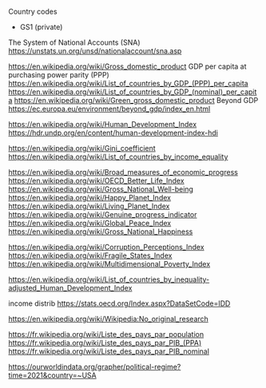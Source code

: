 

Country codes

* GS1 (private)



The System of National Accounts (SNA)
https://unstats.un.org/unsd/nationalaccount/sna.asp

https://en.wikipedia.org/wiki/Gross_domestic_product
GDP per capita at purchasing power parity (PPP)
https://en.wikipedia.org/wiki/List_of_countries_by_GDP_(PPP)_per_capita
https://en.wikipedia.org/wiki/List_of_countries_by_GDP_(nominal)_per_capita
https://en.wikipedia.org/wiki/Green_gross_domestic_product
Beyond GDP https://ec.europa.eu/environment/beyond_gdp/index_en.html

https://en.wikipedia.org/wiki/Human_Development_Index
https://hdr.undp.org/en/content/human-development-index-hdi

https://en.wikipedia.org/wiki/Gini_coefficient
https://en.wikipedia.org/wiki/List_of_countries_by_income_equality

https://en.wikipedia.org/wiki/Broad_measures_of_economic_progress
https://en.wikipedia.org/wiki/OECD_Better_Life_Index
https://en.wikipedia.org/wiki/Gross_National_Well-being
https://en.wikipedia.org/wiki/Happy_Planet_Index
https://en.wikipedia.org/wiki/Living_Planet_Index
https://en.wikipedia.org/wiki/Genuine_progress_indicator
https://en.wikipedia.org/wiki/Global_Peace_Index
https://en.wikipedia.org/wiki/Gross_National_Happiness

https://en.wikipedia.org/wiki/Corruption_Perceptions_Index
https://en.wikipedia.org/wiki/Fragile_States_Index
https://en.wikipedia.org/wiki/Multidimensional_Poverty_Index

https://en.wikipedia.org/wiki/List_of_countries_by_inequality-adjusted_Human_Development_Index

income distrib https://stats.oecd.org/Index.aspx?DataSetCode=IDD


https://en.wikipedia.org/wiki/Wikipedia:No_original_research



https://fr.wikipedia.org/wiki/Liste_des_pays_par_population
https://fr.wikipedia.org/wiki/Liste_des_pays_par_PIB_(PPA)
https://fr.wikipedia.org/wiki/Liste_des_pays_par_PIB_nominal

https://ourworldindata.org/grapher/political-regime?time=2021&country=~USA

